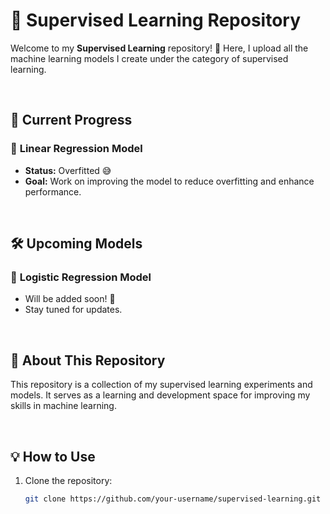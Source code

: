 # 📘 Supervised Learning Repository  

Welcome to my **Supervised Learning** repository! 🎉 Here, I upload all the machine learning models I create under the category of supervised learning.  

<br/>

## 📂 Current Progress  

### 🔹 **Linear Regression Model**  
- **Status:** Overfitted 😅  
- **Goal:** Work on improving the model to reduce overfitting and enhance performance.  

<br/>

## 🛠️ Upcoming Models  

### 🔸 **Logistic Regression Model**  
- Will be added soon! 🚀  
- Stay tuned for updates.  

<br/>

## 📜 About This Repository  

This repository is a collection of my supervised learning experiments and models. It serves as a learning and development space for improving my skills in machine learning.  

<br/>

## 💡 How to Use  

1. Clone the repository:  
   ```bash
   git clone https://github.com/your-username/supervised-learning.git